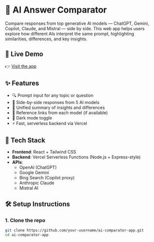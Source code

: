 # 🧠 AI Answer Comparator

Compare responses from top generative AI models — ChatGPT, Gemini, Copilot, Claude, and Mistral — side by side. This web app helps users explore how different AIs interpret the same prompt, highlighting similarities, differences, and key insights.

## 🚀 Live Demo
👉 [Visit the app](https://ai-comparator.vercel.app)

## ✨ Features
- 🔍 Prompt input for any topic or question
- 🤖 Side-by-side responses from 5 AI models
- 🧠 Unified summary of insights and differences
- 🔗 Reference links from each model (if available)
- 🌙 Dark mode toggle
- ⚡ Fast, serverless backend via Vercel

## 🧱 Tech Stack
- **Frontend**: React + Tailwind CSS
- **Backend**: Vercel Serverless Functions (Node.js + Express-style)
- **APIs**:
  - OpenAI (ChatGPT)
  - Google Gemini
  - Bing Search (Copilot proxy)
  - Anthropic Claude
  - Mistral AI

## 🛠️ Setup Instructions

### 1. Clone the repo
```bash
git clone https://github.com/your-username/ai-comparator-app.git
cd ai-comparator-app

